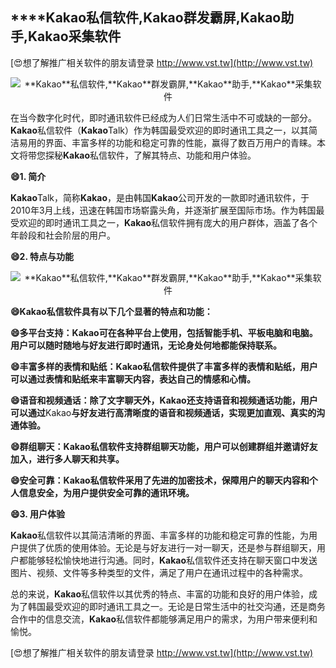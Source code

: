 ## ****Kakao**私信软件,**Kakao**群发霸屏,**Kakao**助手,**Kakao**采集软件**

[😍想了解推广相关软件的朋友请登录 http://www.vst.tw](http://www.vst.tw)

 <center><img src="https://vst.tw/MP4/tuiguang/png/8.png" alt="**Kakao**私信软件,**Kakao**群发霸屏,**Kakao**助手,**Kakao**采集软件"></center>

在当今数字化时代，即时通讯软件已经成为人们日常生活中不可或缺的一部分。**Kakao**私信软件（**Kakao**Talk）作为韩国最受欢迎的即时通讯工具之一，以其简洁易用的界面、丰富多样的功能和稳定可靠的性能，赢得了数百万用户的青睐。本文将带您探秘**Kakao**私信软件，了解其特点、功能和用户体验。

**😄1. 简介**

**Kakao**Talk，简称**Kakao**，是由韩国**Kakao**公司开发的一款即时通讯软件，于2010年3月上线，迅速在韩国市场崭露头角，并逐渐扩展至国际市场。作为韩国最受欢迎的即时通讯工具之一，**Kakao**私信软件拥有庞大的用户群体，涵盖了各个年龄段和社会阶层的用户。

**😄2. 特点与功能**

 <center><img src="https://vst.tw/MP4/tuiguang/png/8.png" alt="**Kakao**私信软件,**Kakao**群发霸屏,**Kakao**助手,**Kakao**采集软件"></center>

**😄**Kakao**私信软件具有以下几个显著的特点和功能：**

**😄多平台支持：**Kakao**可在各种平台上使用，包括智能手机、平板电脑和电脑。用户可以随时随地与好友进行即时通讯，无论身处何地都能保持联系。**

**😄丰富多样的表情和贴纸：**Kakao**私信软件提供了丰富多样的表情和贴纸，用户可以通过表情和贴纸来丰富聊天内容，表达自己的情感和心情。**

**😄语音和视频通话：除了文字聊天外，**Kakao**还支持语音和视频通话功能，用户可以通过**Kakao**与好友进行高清晰度的语音和视频通话，实现更加直观、真实的沟通体验。**

**😄群组聊天：**Kakao**私信软件支持群组聊天功能，用户可以创建群组并邀请好友加入，进行多人聊天和共享。**

**😄安全可靠：**Kakao**私信软件采用了先进的加密技术，保障用户的聊天内容和个人信息安全，为用户提供安全可靠的通讯环境。**

**😄3. 用户体验**

**Kakao**私信软件以其简洁清晰的界面、丰富多样的功能和稳定可靠的性能，为用户提供了优质的使用体验。无论是与好友进行一对一聊天，还是参与群组聊天，用户都能够轻松愉快地进行沟通。同时，**Kakao**私信软件还支持在聊天窗口中发送图片、视频、文件等多种类型的文件，满足了用户在通讯过程中的各种需求。

总的来说，**Kakao**私信软件以其优秀的特点、丰富的功能和良好的用户体验，成为了韩国最受欢迎的即时通讯工具之一。无论是日常生活中的社交沟通，还是商务合作中的信息交流，**Kakao**私信软件都能够满足用户的需求，为用户带来便利和愉悦。

[😍想了解推广相关软件的朋友请登录 http://www.vst.tw](http://www.vst.tw)



